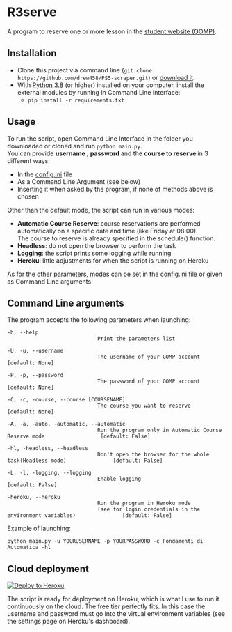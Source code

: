 # R3serve
A program to reserve one or more lesson in the  [student website (GOMP)](https://gomp.uniroma3.it/Login?ReturnUrl=%2f).


## Installation
* Clone this project via command line (`git clone https://github.com/drew458/PS5-scraper.git`) or [download it](https://github.com/drew458/PS5-scraper/archive/refs/heads/master.zip).
* With [Python 3.8](https://www.python.org/downloads/release/python-380/) (or higher) installed on your computer, install the external
modules by running in Command Line Interface:
  * `pip install -r requirements.txt`

## Usage

To run the script, open Command Line Interface in the folder you downloaded or cloned and run `python main.py`.  
You can provide <strong> username </strong>, <strong> password </strong> and the <strong> course to reserve </strong> in 3 different ways:
* In the [config.ini](https://github.com/drew458/R3serve/blob/main/config.ini) file
* As a Command Line Argument (see below)
* Inserting it when asked by the program, if none of methods above is chosen  

Other than the default mode, the script can run in various modes:
* <strong>Automatic Course Reserve</strong>: course reservations are performed automatically on a specific date and time (like Friday at 08:00).   
The course to reserve is already specified in the schedule() function.
* <strong>Headless</strong>: do not open the browser to perform the task
* <strong>Logging</strong>: the script prints some logging while running
* <strong>Heroku</strong>: little adjustments for when the script is running on Heroku

As for the other parameters, modes can be set in the [config.ini](https://github.com/drew458/R3serve/blob/main/config.ini) file or given as Command Line arguments.

## Command Line arguments
The program accepts the following parameters when launching:

    -h, --help                   
                                 Print the parameters list

    -U, -u, --username           
                                 The username of your GOMP account                                      [default: None]

    -P, -p, --password           
                                 The password of your GOMP account                                      [default: None]

    -C, -c, -course, --course [COURSENAME]
                                 The course you want to reserve                                         [default: None]
    
    -A, -a, -auto, -automatic, --automatic
                                 Run the program only in Automatic Course Reserve mode                  [default: False]
    
    -hl, -headless, --headless   
                                 Don't open the browser for the whole task(Headless mode)               [default: False]

    -L, -l, -logging, --logging
                                 Enable logging                                                         [default: False]
    
    -heroku, --heroku            
                                 Run the program in Heroku mode 
                                 (see for login credentials in the environment variables)               [default: False]

Example of launching:
```
python main.py -u YOURUSERNAME -p YOURPASSWORD -c Fondamenti di Automatica -hl
```


## Cloud deployment

[![Deploy to Heroku](https://www.herokucdn.com/deploy/button.svg)](https://heroku.com/deploy)

The script is ready for deployment on Heroku, which is what I use to run it continuously on the cloud. The free tier perfectly fits. In this case the username and password must go into the virtual environment variables (see the settings page on Heroku's dashboard).
